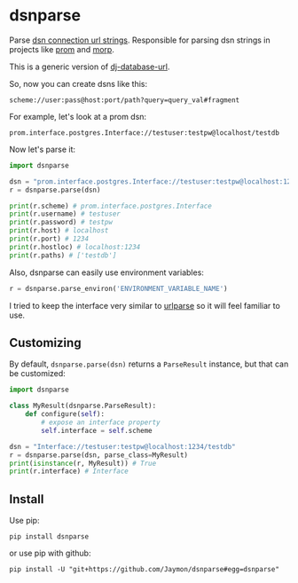 # dsnparse

Parse [dsn connection url strings](http://en.wikipedia.org/wiki/Data_source_name). Responsible for parsing dsn strings in projects like [prom](https://github.com/jaymon/prom) and [morp](https://github.com/jaymon/morp).

This is a generic version of [dj-database-url](https://github.com/kennethreitz/dj-database-url).

So, now you can create dsns like this:

    scheme://user:pass@host:port/path?query=query_val#fragment

For example, let's look at a prom dsn:

    prom.interface.postgres.Interface://testuser:testpw@localhost/testdb

Now let's parse it:

```python
import dsnparse

dsn = "prom.interface.postgres.Interface://testuser:testpw@localhost:1234/testdb"
r = dsnparse.parse(dsn)

print(r.scheme) # prom.interface.postgres.Interface
print(r.username) # testuser
print(r.password) # testpw
print(r.host) # localhost
print(r.port) # 1234
print(r.hostloc) # localhost:1234
print(r.paths) # ['testdb']
```

Also, dsnparse can easily use environment variables:

```python
r = dsnparse.parse_environ('ENVIRONMENT_VARIABLE_NAME')
```

I tried to keep the interface very similar to [urlparse](https://docs.python.org/3/library/urllib.parse.html#urllib.parse.urlparse) so it will feel familiar to use.


## Customizing

By default, `dsnparse.parse(dsn)` returns a `ParseResult` instance, but that can be customized:

```python
import dsnparse

class MyResult(dsnparse.ParseResult):
    def configure(self):
        # expose an interface property
        self.interface = self.scheme

dsn = "Interface://testuser:testpw@localhost:1234/testdb"
r = dsnparse.parse(dsn, parse_class=MyResult)
print(isinstance(r, MyResult)) # True
print(r.interface) # Interface
```


## Install

Use pip:

    pip install dsnparse

or use pip with github:

    pip install -U "git+https://github.com/Jaymon/dsnparse#egg=dsnparse"

